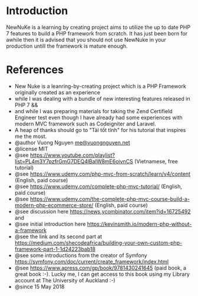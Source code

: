 # Introduction

NewNuKe is a learning by creating project aims to utilize the up to date PHP 7 features to build a PHP framework from scratch. It has just been born for awhile then it is advised that you should not use NewNuke in your production untill the framework is mature enough. 

# References

* New Nuke is a leanring-by-creating project which is a PHP Framework originally created as an experience
* while I was dealing with a  bundle of new interesting features released in PHP 7 && 
* and while I was preparing materials for taking the Zend Certifield Engineer test even though I have already had some experiences with modern MVC framework such as Codeigniter and Laravel.
* A heap of thanks should go to "Tài tốt tính" for his tutorial that inspires me the most.
* @author Vuong Nguyen me@vuongnguyen.net
* @license MIT
* @see https://www.youtube.com/playlist?list=PL4m3Y7pzfrGmG7DEQ4lBaIW8mE6oivnCS (Vietnamese, free tutorial)
* @see https://www.udemy.com/php-mvc-from-scratch/learn/v4/content (English, paid course)
* @see https://www.udemy.com/complete-php-mvc-tutorial/ (English, paid course)
* @see https://www.udemy.com/the-complete-php-mvc-course-build-a-modern-php-ecommerce-store/ (English, paid course)
* @see discussion here https://news.ycombinator.com/item?id=16725492 and 
* @see initial introduction here https://kevinsmith.io/modern-php-without-a-framework
* @see the link and its second part at https://medium.com/shecodeafrica/building-your-own-custom-php-framework-part-1-1d24223bab18
* @see some introductions from the creator of Symfony https://symfony.com/doc/current/create_framework/index.html
* @see https://www.apress.com/gp/book/9781430241645 (paid book, a great book :-). Lucky me, I can get access to this book using my Library account at The University of Auckland :-)
* @since 15 May 2018

